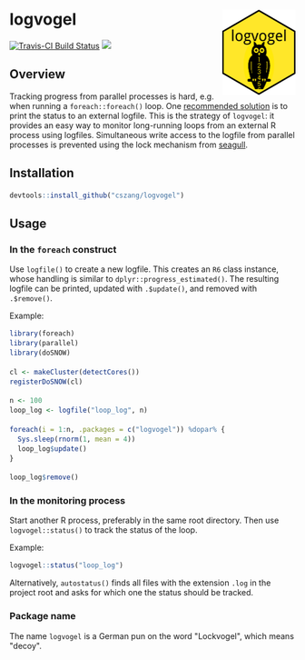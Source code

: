 logvogel <img src="man/figures/logo.png" align="right" height="150"/>
=====================================================================

[![Travis-CI Build Status](https://travis-ci.org/cszang/logvogel.svg?branch=master)](https://travis-ci.org/cszang/logvogel)
![](https://img.shields.io/badge/lifecycle-experimental-orange.svg)

## Overview

Tracking progress from parallel processes is hard, e.g. when running a
`foreach::foreach()` loop. One [recommended
solution](http://blog.revolutionanalytics.com/2015/02/monitoring-progress-of-a-foreach-parallel-job.html)
is to print the status to an external logfile. This is the strategy of
`logvogel`: it provides an easy way to monitor long-running loops from an
external R process using logfiles. Simultaneous write access to the logfile from
parallel processes is prevented using the lock mechanism from
[seagull](https://github.com/richfitz/seagull).

## Installation

```r
devtools::install_github("cszang/logvogel")
```

## Usage

### In the `foreach` construct

Use `logfile()` to create a new logfile. This creates an `R6` class instance,
whose handling is similar to `dplyr::progress_estimated()`. The resulting
logfile can be printed, updated with `.$update()`, and removed with
`.$remove()`.

Example:

```r
library(foreach)
library(parallel)
library(doSNOW)

cl <- makeCluster(detectCores())
registerDoSNOW(cl)

n <- 100
loop_log <- logfile("loop_log", n)

foreach(i = 1:n, .packages = c("logvogel")) %dopar% {
  Sys.sleep(rnorm(1, mean = 4))
  loop_log$update()
}

loop_log$remove()
```

### In the monitoring process

Start another R process, preferably in the same root directory. Then use
`logvogel::status()` to track the status of the loop.

Example:

```r
logvogel::status("loop_log")
```

Alternatively, `autostatus()` finds all files with the extension `.log` in the
project root and asks for which one the status should be tracked.

### Package name

The name `logvogel` is a German pun on the word "Lockvogel", which means "decoy".
